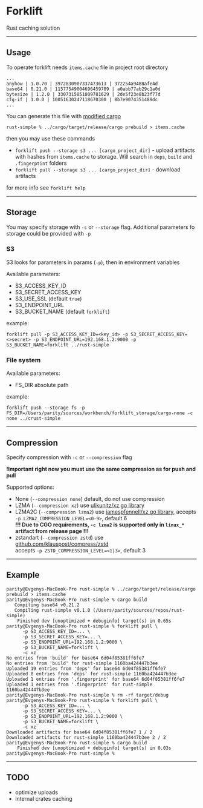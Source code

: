 # Forklift
Rust caching solution

---
## Usage
To operate forklift needs `items.cache` file in project root directory 

```
...
anyhow | 1.0.70 | 3972830907337473613 | 372254a9488afe4d
base64 | 0.21.0 | 11577549004696459789 | a0abb77ab29c1a0d
bytesize | 1.2.0 | 3307315851809781629 | 2de5f23e8b23f77d
cfg-if | 1.0.0 | 10051630247118670300 | 8b7e9074351489dc
...
```

You can generate this file with [modified cargo](https://gitlab.parity.io/parity/infrastructure/ci_cd/forklift/cargo-modified)

```shell
rust-simple % ../cargo/target/release/cargo prebuild > items.cache 
```

then you may use these commands
- `forklift push --storage s3 ... [cargo_project_dir]` - upload artifacts with hashes from `items.cache` to storage.
Will search in `deps`, `build` and `.fingerptint` folders
- `forklift pull --storage s3 ... [cargo_project_dir]` - download artifacts

for more info see `forklift help`

---
## Storage

You may specify storage with `-s` or `--storage` flag. Additional parameters fo storage could be provided with `-p`

### S3

S3 looks for parameters in params (`-p`), then in environment variables

Available parameters:
 - S3_ACCESS_KEY_ID
 - S3_SECRET_ACCESS_KEY
 - S3_USE_SSL (default `true`)
 - S3_ENDPOINT_URL
 - S3_BUCKET_NAME (default `forklift`)

example:

`forklift pull -p S3_ACCESS_KEY_ID=<key_id> -p S3_SECRET_ACCESS_KEY=<>secret> -p S3_ENDPOINT_URL=192.168.1.2:9000 -p S3_BUCKET_NAME=forklift ../rust-simple`

### File system

Available parameters:
- FS_DIR absolute path

example:

`forklift push --storage fs -p FS_DIR=/Users/parity/sources/workbench/forklift_storage/cargo-none -c none ../crust-simple`

---
## Compression

Specify compression with `-c` or `--compression` flag

**!Important right now you must use the same compression as for push and pull**

Supported options:

- None (`--compression none`) default, do not use compression 
- LZMA (`--compression xz`) use [ulikunitz/xz go library](https://github.com/ulikunitz/xz)
- LZMA2C (`--compression lzma2`) use [jamespfennell/xz go library](https://github.com/jamespfennell/xz), 
  accepts `-p LZMA2_COMPRESSION_LEVEL=<0-9>`, default 6  
  **!!! Due to CGO requirements, `-c lzma2` is supported only in `linux_*` artifact from release page !!!**
- zstandart (`--compression zstd`) use [github.com/klauspost/compress/zstd](https://github.com/klauspost/compress/tree/master/zstd)  
  accepts `-p ZSTD_COMPRESSION_LEVEL=<1|3>`, default 3

---
## Example

```shell
parity@Evgenys-MacBook-Pro rust-simple % ../cargo/target/release/cargo prebuild > items.cache
parity@Evgenys-MacBook-Pro rust-simple % cargo build                                         
   Compiling base64 v0.21.2
   Compiling rust-simple v0.1.0 (/Users/parity/sources/repos/rust-simple)
    Finished dev [unoptimized + debuginfo] target(s) in 0.65s
parity@Evgenys-MacBook-Pro rust-simple % forklift pull \
      -p S3_ACCESS_KEY_ID=... \
      -p S3_SECRET_ACCESS_KEY=... \
      -p S3_ENDPOINT_URL=192.168.1.2:9000 \
      -p S3_BUCKET_NAME=forklift \
      -c xz
No entries from 'build' for base64 6d04f85381ff6fe7
No entries from 'build' for rust-simple 1160ba424447b3ee
Uploaded 19 entries from 'deps' for base64 6d04f85381ff6fe7
Uploaded 8 entries from 'deps' for rust-simple 1160ba424447b3ee
Uploaded 1 entries from '.fingerprint' for base64 6d04f85381ff6fe7
Uploaded 1 entries from '.fingerprint' for rust-simple 1160ba424447b3ee
parity@Evgenys-MacBook-Pro rust-simple % rm -rf target/debug 
parity@Evgenys-MacBook-Pro rust-simple % forklift pull \
      -p S3_ACCESS_KEY_ID=... \
      -p S3_SECRET_ACCESS_KEY=... \
      -p S3_ENDPOINT_URL=192.168.1.2:9000 \
      -p S3_BUCKET_NAME=forklift \
      -c xz   
Downloaded artifacts for base64 6d04f85381ff6fe7 1 / 2
Downloaded artifacts for rust-simple 1160ba424447b3ee 2 / 2
parity@Evgenys-MacBook-Pro rust-simple % cargo build
    Finished dev [unoptimized + debuginfo] target(s) in 0.03s
parity@Evgenys-MacBook-Pro rust-simple % 
```

---
## TODO
- optimize uploads
- internal crates caching